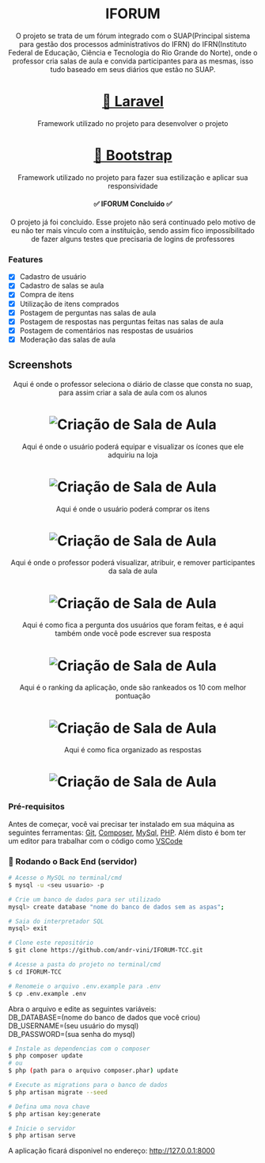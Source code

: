 <h1 align="center">IFORUM</h1>

<p align="center">O projeto se trata de um fórum integrado com o SUAP(Principal sistema para gestão dos processos administrativos do IFRN) do IFRN(Instituto Federal de Educação, Ciência e Tecnologia do Rio Grande do Norte), onde o professor cria salas de aula e convida participantes para as mesmas, isso tudo baseado em seus diários que estão no SUAP. </p>
<h1 align="center">
    <a href="https://laravel.com/">🔗 Laravel</a>
</h1>
<p align="center">Framework utilizado no projeto para desenvolver o projeto</p>
<h1 align="center">
    <a href="https://getbootstrap.com/">🔗 Bootstrap</a>
</h1>
<p align="center">Framework utilizado no projeto para fazer sua estilização e aplicar sua responsividade</p>

<h4 align="center"> 
	✅ IFORUM  Concluido ✅
</h4>
<p align="center"> O projeto já foi concluido. Esse projeto não será continuado pelo motivo de eu não ter mais vínculo com a instituição, sendo assim fico impossíbilitado de fazer alguns testes que precisaria de logins de professores </p>

### Features

- [x] Cadastro de usuário
- [x] Cadastro de salas se aula
- [x] Compra de itens
- [x] Utilização de itens comprados
- [x] Postagem de perguntas nas salas de aula
- [x] Postagem de respostas nas perguntas feitas nas salas de aula
- [x] Postagem de comentários nas respostas de usuários
- [x] Moderação das salas de aula 

## Screenshots
<p align="center"> Aqui é onde o professor seleciona o diário de classe que consta no suap, para assim criar a sala de aula com os alunos </p>
<h1 align="center">
  <img alt="Criação de Sala de Aula" title="#saladeaulacreate" src="./assets/criacao de sala de aula.jpg" />
</h1>

<p align="center"> Aqui é onde o usuário poderá equipar e visualizar os ícones que ele adquiriu na loja </p>
<h1 align="center">
  <img alt="Criação de Sala de Aula" title="#saladeaulacreate" src="./assets/equipando icones.jpg" />
</h1>

<p align="center"> Aqui é onde o usuário poderá comprar os itens </p>
<h1 align="center">
  <img alt="Criação de Sala de Aula" title="#saladeaulacreate" src="./assets/loja.jpg" />
</h1>

<p align="center"> Aqui é onde o professor poderá visualizar, atribuir, e remover participantes da sala de aula</p>
<h1 align="center">
  <img alt="Criação de Sala de Aula" title="#saladeaulacreate" src="./assets/participantes.jpg" />
</h1>

<p align="center"> Aqui é como fica a pergunta dos usuários que foram feitas, e é aqui também onde você pode escrever sua resposta</p>
<h1 align="center">
  <img alt="Criação de Sala de Aula" title="#saladeaulacreate" src="./assets/pergunta.png" />
</h1>

<p align="center"> Aqui é o ranking da aplicação, onde são rankeados os 10 com melhor pontuação</p>
<h1 align="center">
  <img alt="Criação de Sala de Aula" title="#saladeaulacreate" src="./assets/ranking.png" />
</h1>

<p align="center"> Aqui é como fica organizado as respostas</p>
<h1 align="center">
  <img alt="Criação de Sala de Aula" title="#saladeaulacreate" src="./assets/resposta.png" />
</h1>


### Pré-requisitos

Antes de começar, você vai precisar ter instalado em sua máquina as seguintes ferramentas:
[Git](https://git-scm.com), [Composer](https://getcomposer.org/), [MySql](https://www.mysql.com/), [PHP](https://www.php.net/). 
Além disto é bom ter um editor para trabalhar com o código como [VSCode](https://code.visualstudio.com/)

### 🎲 Rodando o Back End (servidor)

```bash
# Acesse o MySQL no terminal/cmd
$ mysql -u <seu usuario> -p

# Crie um banco de dados para ser utilizado 
mysql> create database "nome do banco de dados sem as aspas";

# Saia do interpretador SQL
mysql> exit

# Clone este repositório
$ git clone https://github.com/andr-vini/IFORUM-TCC.git

# Acesse a pasta do projeto no terminal/cmd
$ cd IFORUM-TCC

# Renomeie o arquivo .env.example para .env
$ cp .env.example .env
```
Abra o arquivo e edite as seguintes variáveis:  
DB_DATABASE=(nome do banco de dados que você criou)  
DB_USERNAME=(seu usuário do mysql)  
DB_PASSWORD=(sua senha do mysql)

```bash
# Instale as dependencias com o composer
$ php composer update
# ou 
$ php (path para o arquivo composer.phar) update

# Execute as migrations para o banco de dados
$ php artisan migrate --seed

# Defina uma nova chave
$ php artisan key:generate

# Inicie o servidor
$ php artisan serve
```
A aplicação ficará disponivel no endereço: http://127.0.0.1:8000
